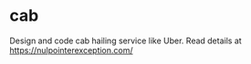 # cab
Design and code cab hailing service like Uber. Read details at https://nulpointerexception.com/
